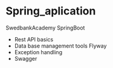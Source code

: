 # Spring_aplication
SwedbankAcademy SpringBoot
- Rest API basics 
- Data base management tools Flyway
- Exception handling 
- Swagger


